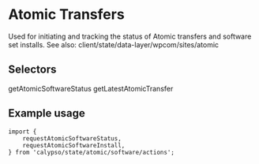 # Atomic Transfers

Used for initiating and tracking the status of Atomic transfers and software set installs. See also: client/state/data-layer/wpcom/sites/atomic

## Selectors

getAtomicSoftwareStatus
getLatestAtomicTransfer

## Example usage

```
import {
	requestAtomicSoftwareStatus,
	requestAtomicSoftwareInstall,
} from 'calypso/state/atomic/software/actions';
```
